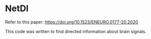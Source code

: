 # NetDI
Refer to this paper: https://doi.org/10.1523/ENEURO.0177-20.2020

This code was written to find directed information about brain signals.
